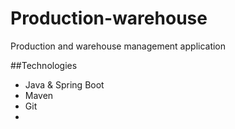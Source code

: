 # Production-warehouse
Production and warehouse management application

##Technologies
- Java & Spring Boot
- Maven
- Git
- 

##
